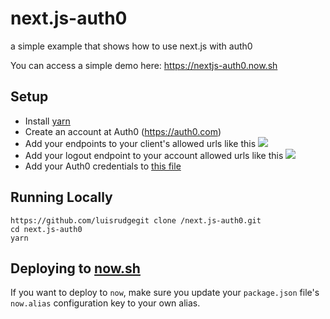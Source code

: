 # next.js-auth0
a simple example that shows how to use next.js with auth0

You can access a simple demo here: https://nextjs-auth0.now.sh

## Setup

* Install [yarn](https://yarnpkg.com/en/docs/install/)
* Create an account at Auth0 (https://auth0.com)
* Add your endpoints to your client's allowed urls like this ![](https://i.imgur.com/KmIc96g.png)
* Add your logout endpoint to your account allowed urls like this ![](https://i.imgur.com/5qZYSQ8.png)
* Add your Auth0 credentials to [this file](https://github.com/luisrudge/next.js-auth0/blob/master/utils/lock.js)

## Running Locally

```
https://github.com/luisrudgegit clone /next.js-auth0.git
cd next.js-auth0
yarn
```

## Deploying to [now.sh](https://zeit.co/now/)
If you want to deploy to `now`, make sure you update your `package.json` file's `now.alias` configuration key to your own alias.
